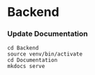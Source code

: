 # Backend


### Update Documentation
```shell
cd Backend
source venv/bin/activate
cd Documentation
mkdocs serve
```